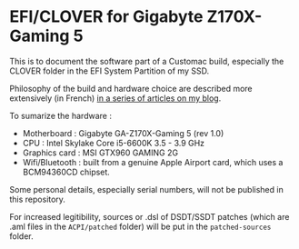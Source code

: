# EFI/CLOVER for Gigabyte Z170X-Gaming 5

This is to document the software part of a Customac build, especially the CLOVER folder in the EFI System Partition of my SSD.

Philosophy of the build and hardware choice are described more extensively (in French) [in a series of articles on my blog](http://blog.barijaona.com/macintosh/Jirokaki/ "Jirōkaki on barijaona.com").

To sumarize the hardware :

- Motherboard : Gigabyte GA-Z170X-Gaming 5 (rev 1.0)
- CPU : Intel Skylake Core i5-6600K 3.5 - 3.9 GHz
- Graphics card : MSI GTX960 GAMING 2G
- Wifi/Bluetooth : built from a genuine Apple Airport card, which uses a BCM94360CD chipset.

Some personal details, especially serial numbers, will not be published in this repository.

For increased legitibility, sources or .dsl of DSDT/SSDT patches (which are .aml files in the `ACPI/patched` folder) will be put in the `patched-sources` folder.

